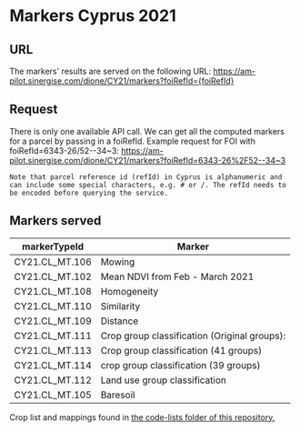 # Markers Cyprus 2021 

## URL

The markers' results are served on the following URL:
 https://am-pilot.sinergise.com/dione/CY21/markers?foiRefId={foiRefId}

## Request

There is only one available API call. We can get all the computed markers for a parcel by passing in a foiRefId. Example request for FOI with foiRefId=6343-26/52--34~3:
 https://am-pilot.sinergise.com/dione/CY21/markers?foiRefId=6343-26%2F52--34~3

```
Note that parcel reference id (refId) in Cyprus is alphanumeric and can include some special characters, e.g. # or /. The refId needs to be encoded before querying the service.
```

## Markers served

| markerTypeId   | Marker                                       |
| -------------- | -------------------------------------------- |
| CY21.CL_MT.106 | Mowing                                       |
| CY21.CL_MT.102 | Mean NDVI from Feb - March 2021              |
| CY21.CL_MT.108 | Homogeneity                                  |
| CY21.CL_MT.110 | Similarity                                   |
| CY21.CL_MT.109 | Distance                                     |
| CY21.CL_MT.111 | Crop group classification (Original groups): |
| CY21.CL_MT.113 | Crop group classification (41 groups)        |
| CY21.CL_MT.114 | crop group classification (39 groups)        |
| CY21.CL_MT.112 | Land use group classification                |
| CY21.CL_MT.105 | Baresoil                                     |

Crop list and mappings found in [the code-lists folder of this repository.](code-lists/Cyprus/)